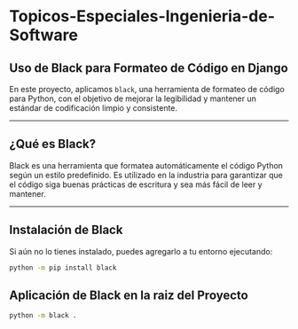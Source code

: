 # Topicos-Especiales-Ingenieria-de-Software

##  Uso de Black para Formateo de Código en Django

En este proyecto, aplicamos `black`, una herramienta de formateo de código para Python, con el objetivo de mejorar la legibilidad y mantener un estándar de codificación limpio y consistente.

---

##  **¿Qué es Black?**
Black es una herramienta que formatea automáticamente el código Python según un estilo predefinido. Es utilizado en la industria para garantizar que el código siga buenas prácticas de escritura y sea más fácil de leer y mantener.

---

##  **Instalación de Black**
Si aún no lo tienes instalado, puedes agregarlo a tu entorno ejecutando:

```bash
python -m pip install black
```
## Aplicación de Black en la raiz del Proyecto

```bash
python -m black .

```

